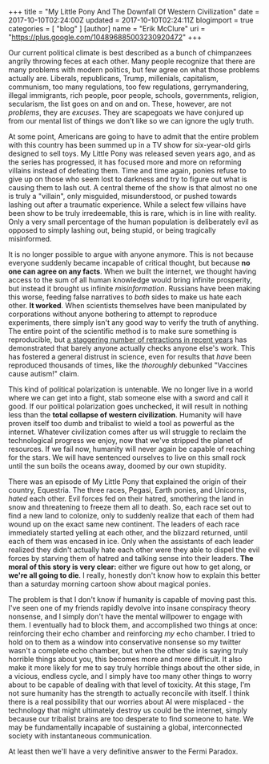 +++
title = "My Little Pony And The Downfall Of Western Civilization"
date = 2017-10-10T02:24:00Z
updated = 2017-10-10T02:24:11Z
blogimport = true 
categories = [ "blog" ]
[author]
	name = "Erik McClure"
	uri = "https://plus.google.com/104896885003230920472"
+++

Our current political climate is best described as a bunch of chimpanzees angrily throwing feces at each other. Many people recognize that there are many problems with modern politics, but few agree on what those problems actually are. Liberals, republicans, Trump, millenials, capitalism, communism, too many regulations, too few regulations, gerrymandering, illegal immigrants, rich people, poor people, schools, governments, religion, secularism, the list goes on and on and on. These, however, are not *problems*, they are *excuses*. They are scapegoats we have conjured up from our mental list of things we don't like so we can ignore the ugly truth.

At some point, Americans are going to have to admit that the entire problem with this country has been summed up in a TV show for six-year-old girls designed to sell toys. My Little Pony was released seven years ago, and as the series has progressed, it has focused more and more on reforming villains instead of defeating them. Time and time again, ponies refuse to give up on those who seem lost to darkness and try to figure out what is causing them to lash out. A central theme of the show is that almost no one is truly a "villain", only misguided, misunderstood, or pushed towards lashing out after a traumatic experience. While a select few villains have been show to be truly irredeemable, this is rare, which is in line with reality. Only a very small percentage of the human population is deliberately evil as opposed to simply lashing out, being stupid, or being tragically misinformed.

It is no longer possible to argue with anyone anymore. This is not because everyone suddenly became incapable of critical thought, but because **no one can agree on any facts**. When we built the internet, we thought having access to the sum of all human knowledge would bring infinite prosperity, but instead it brought us infinite *misinformation*. Russians have been making this worse, feeding false narratives to *both* sides to make us hate each other. **It worked**. When scientists themselves have been manipulated by corporations without anyone bothering to attempt to reproduce experiments, there simply isn't any good way to verify the truth of anything. The entire point of the scientific method is to make sure something is reproducible, but [a staggering number of retractions in recent years](http://rogerpielkejr.blogspot.com/2011/08/surging-retractions-in-scientific.html) has demonstrated that barely anyone actually checks anyone else's work. This has fostered a general distrust in science, even for results that *have* been reproduced thousands of times, like the *thoroughly* debunked "Vaccines cause autism!" claim.

This kind of political polarization is untenable. We no longer live in a world where we can get into a fight, stab someone else with a sword and call it good. If our political polarization goes unchecked, it will result in nothing less than the **total collapse of western civilization**. Humanity will have proven itself too dumb and tribalist to wield a tool as powerful as the internet. Whatever civilization comes after us will struggle to reclaim the technological progress we enjoy, now that we've stripped the planet of resources. If we fail now, humanity will never again be capable of reaching for the stars. We will have sentenced ourselves to live on this small rock until the sun boils the oceans away, doomed by our own stupidity.

There was an episode of My Little Pony that explained the origin of their country, Equestria. The three races, Pegasi, Earth ponies, and Unicorns, *hated* each other. Evil forces fed on their hatred, smothering the land in snow and threatening to freeze them all to death. So, each race set out to find a new land to colonize, only to suddenly realize that each of them had wound up on the exact same new continent. The leaders of each race immediately started yelling at each other, and the blizzard returned, until each of them was encased in ice. Only when the assistants of each leader realized they didn't actually hate each other were they able to dispel the evil forces by starving them of hatred and talking sense into their leaders. **The moral of this story is very clear:** either we figure out how to get along, or **we're all going to die**. I really, honestly don't know how to explain this better than a saturday morning cartoon show about magical ponies.

The problem is that I don't know if humanity is capable of moving past this. I've seen one of my friends rapidly devolve into insane conspiracy theory nonsense, and I simply don't have the mental willpower to engage with them. I eventually had to block them, and accomplished two things at once: reinforcing their echo chamber and reinforcing *my* echo chamber. I tried to hold on to them as a window into conservative nonsense so my twitter wasn't a complete echo chamber, but when the other side is saying truly horrible things about you, this becomes more and more difficult. It also make it more likely for me to say truly horrible things about the other side, in a vicious, endless cycle, and I simply have too many other things to worry about to be capable of dealing with that level of toxicity. At this stage, I'm not sure humanity has the strength to actually reconcile with itself. I think there is a real possibility that our worries about AI were misplaced - the technology that might ultimately destroy us could be the internet, simply because our tribalist brains are too desperate to find someone to hate. We may be fundamentally incapable of sustaining a global, interconnected society with instantaneous communication.

At least then we'll have a very definitive answer to the Fermi Paradox.
